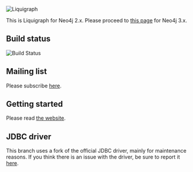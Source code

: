 ![Liquigraph](https://liquigraph.github.io/images/liquigraph-logo.png)

This is Liquigraph for Neo4j 2.x.
Please proceed to [this page](https://github.com/liquigraph/liquigraph/) for Neo4j 3.x.

## Build status

![Build Status](https://github.com/liquigraph/liquigraph/workflows/CI/badge.svg?branch=2.x)

## Mailing list

Please subscribe [here](https://groups.google.com/forum/?hl=en-GB#!forum/liquigraph-dev).

## Getting started

Please read [the website](https://liquigraph.github.io/).

## JDBC driver

This branch uses a fork of the official JDBC driver, mainly for maintenance reasons.
If you think there is an issue with the driver, be sure to report it [here](https://github.com/fbiville/neo4j-jdbc-2x/issues).
